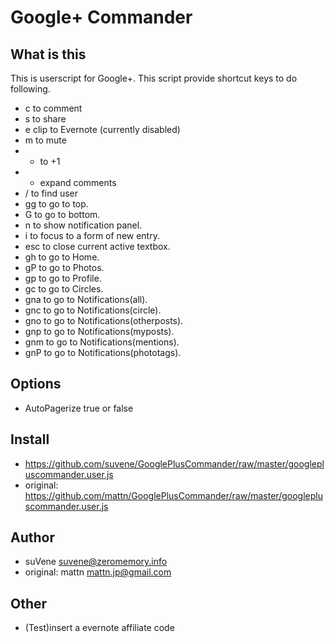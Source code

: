 Google+ Commander
=================

What is this
------------

This is userscript for Google+. This script provide shortcut keys to do following.

* c to comment
* s to share
* e clip to Evernote (currently disabled)
* m to mute
* + to +1
* * expand comments
* / to find user
* gg to go to top.
* G to go to bottom.
* n to show notification panel.
* i to focus to a form of new entry.
* esc to close current active textbox.
* gh to go to Home.
* gP to go to Photos.
* gp to go to Profile.
* gc to go to Circles.
* gna to go to Notifications(all).
* gnc to go to Notifications(circle).
* gno to go to Notifications(otherposts).
* gnp to go to Notifications(myposts).
* gnm to go to Notifications(mentions).
* gnP to go to Notifications(phototags).

Options
-------

* AutoPagerize
true or false

Install
-------

- https://github.com/suvene/GooglePlusCommander/raw/master/googlepluscommander.user.js
- original: https://github.com/mattn/GooglePlusCommander/raw/master/googlepluscommander.user.js

Author
------

- suVene <suvene@zeromemory.info>
- original: mattn <mattn.jp@gmail.com>

Other
-----

* (Test)insert a evernote affiliate code

